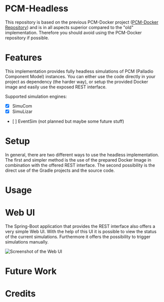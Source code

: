 # PCM-Headless
This repository is based on the previous PCM-Docker project ([PCM-Docker Repository](https://github.com/dmonsch/PCM-Docker)) and is in all aspects superior compared to the "old" implementation. Therefore you should avoid using the PCM-Docker repository if possible.

# Features
This implementation provides fully headless simulations of PCM (Palladio Component Model) instances. You can either use the code directly in your project as dependency (the harder way), or setup the provided Docker image and easily use the exposed REST interface.

Supported simulation engines:
- [x] SimuCom
- [x] SimuLizar
- [ ] EventSim (not planned but maybe some future stuff)

# Setup
In general, there are two different ways to use the headless implementation. The first and simpler method is the use of the prepared Docker Image in combination with the offered REST interface. The second possibility is the direct use of the Gradle projects and the source code.

# Usage

# Web UI
The Spring-Boot application that provides the REST interface also offers a very simple Web UI. With the help of this UI it is possible to view the status of the current simulations. Furthermore it offers the possibility to trigger simulations manually.

![Screenshot of the Web UI](https://user-images.githubusercontent.com/19149680/68165136-e2e24880-ff5e-11e9-8f93-e03b5f63ad14.png)

# Future Work

# Credits